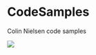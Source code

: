 # CodeSamples
Colin Nielsen code samples

![]('https://miro.medium.com/max/1200/1*mk1-6aYaf_Bes1E3Imhc0A.jpeg') 
